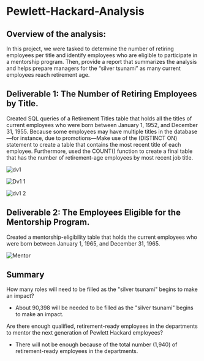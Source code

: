 # Pewlett-Hackard-Analysis

## Overview of the analysis:

In this project, we were tasked to determine the number of retiring employees per title and identify employees who are eligible to participate in a mentorship program. Then, provide a report that summarizes the analysis and helps prepare managers for the “silver tsunami” as many current employees reach retirement age.


## Deliverable 1: The Number of Retiring Employees by Title.

Created SQL queries of a  Retirement Titles table that holds all the titles of current employees who were born between January 1, 1952, and December 31, 1955. Because some employees may have multiple titles in the database—for instance, due to promotions—Make use of the (DISTINCT ON) statement to create a table that contains the most recent title of each employee. Furthermore, used the COUNT() function to create a final table that has the number of retirement-age employees by most recent job title.


![dv1](https://user-images.githubusercontent.com/58860105/135766544-b838edc6-869c-43eb-a9b0-bc116b7fca27.PNG)

![Dv1 1](https://user-images.githubusercontent.com/58860105/135766622-798c52b2-8c15-46e6-ae20-95064b7b67ec.PNG)

![dv1 2](https://user-images.githubusercontent.com/58860105/135766691-ff7284c1-f930-4dfa-8ff1-f0fadeca7462.PNG)



## Deliverable 2: The Employees Eligible for the Mentorship Program.
Created a mentorship-eligibility table that holds the current employees who were born between January 1, 1965, and December 31, 1965.

![Mentor](https://user-images.githubusercontent.com/58860105/135766659-0e041473-438f-49b1-8161-3a152b5fc614.PNG)




## Summary
How many roles will need to be filled as the "silver tsunami" begins to make an impact?

* About 90,398 will be needed to be filled as the  "silver tsunami"  begins to make an impact.


Are there enough qualified, retirement-ready employees in the departments to mentor the next generation of Pewlett Hackard employees?

*	There will not be enough because of the total number (1,940) of retirement-ready employees in the departments.

